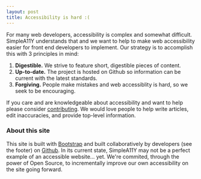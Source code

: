```yaml
---
layout: post
title: Accessibility is hard :(
---
```


For many web developers, accessibility is complex and somewhat difficult. SimpleA11Y understands that and we want to help to make web accessibility easier for front end developers to implement. Our strategy is to accomplish this with 3 principles in mind:

1. **Digestible.** We strive to feature short, digestible pieces of content.
1. **Up-to-date.** The project is hosted on Github so information can be current with the latest standards.
1. **Forgiving.** People make mistakes and web accessiblity is hard, so we seek to be encouraging.

If you care and are knowledgeable about accessibility and want to help please consider [contributing](https://github.com/a11yproject/a11yproject.com/blob/gh-pages/CONTRIBUTING.md). We would love people to help write articles, edit inaccuracies, and provide top-level information.

### About this site

This site is built with [Bootstrap](http://twitter.github.com/bootstrap/) and built collaboratively by developers (see the footer) on [Github](https://github.com/a11yproject/a11yproject.com/). In its current state, SimpleA11Y may not be a perfect example of an accessible website&hellip; yet. We're commited, through the power of Open Source, to incrementally improve our own accessibility on the site going forward.
